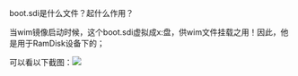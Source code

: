 boot.sdi是什么文件？起什么作用？

当wim镜像启动时候，这个boot.sdi虚拟成x:盘，供wim文件挂载之用！因此，他是用于RamDisk设备下的；

可以看以下截图：![](boot.sdi是什么文件？起什么作用？-1.png)

